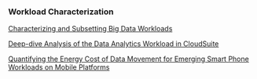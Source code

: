 ### Workload Characterization

[Characterizing and Subsetting Big Data Workloads](http://arxiv.org/pdf/1409.0792v1.pdf)

[Deep-dive Analysis of the Data Analytics Workload in CloudSuite](http://ieeexplore.ieee.org/stamp/stamp.jsp?tp=&arnumber=6983059)

[Quantifying the Energy Cost of Data Movement for Emerging Smart Phone Workloads on Mobile Platforms](http://faculty.engineering.asu.edu/carolewu/wp-content/uploads/2012/12/IISWC14_DataMovementEnergy_Pandiyan_final.pdf)
